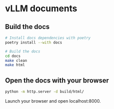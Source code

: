 # vLLM documents

## Build the docs

```bash
# Install docs dependencies with poetry
poetry install --with docs

# Build the docs
cd docs
make clean
make html
```

## Open the docs with your browser

```bash
python -m http.server -d build/html/
```

Launch your browser and open localhost:8000.
